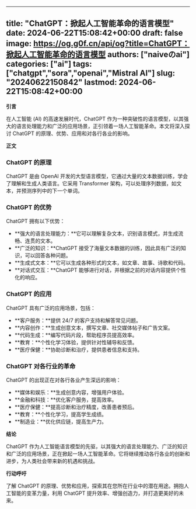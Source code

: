 
---
title: "ChatGPT：掀起人工智能革命的语言模型"
date: 2024-06-22T15:08:42+00:00
draft: false
image: https://og.g0f.cn/api/og?title=ChatGPT：掀起人工智能革命的语言模型
authors: ["naiveのai"]
categories: ["ai"]
tags: ["chatgpt","sora","openai","Mistral AI"]
slug: "20240622150842"
lastmod: 2024-06-22T15:08:42+00:00
---
**引言**

在人工智能 (AI) 的高速发展时代，ChatGPT 作为一种突破性的语言模型，以其强大的语言处理能力和广泛的应用场景，正引领着一场人工智能革命。本文将深入探讨 ChatGPT 的原理、优势、应用和对各行各业的影响。

**正文**

### ChatGPT 的原理

ChatGPT 是由 OpenAI 开发的大型语言模型，它通过大量的文本数据训练，学会了理解和生成人类语言。它采用 Transformer 架构，可以处理序列数据，如文本，并预测序列中的下一个单词。

### ChatGPT 的优势

ChatGPT 拥有以下优势：

- **强大的语言处理能力：**它可以理解复杂文本，识别语言模式，并生成流畅、连贯的文本。
- **广泛的知识：**ChatGPT 接受了海量文本数据的训练，因此具有广泛的知识，可以回答各种问题。
- **生成式文本：**它可以生成各种形式的文本，如文章、故事、诗歌和代码。
- **对话式交互：**ChatGPT 能够进行对话，并根据之前的对话内容提供个性化的响应。

### ChatGPT 的应用

ChatGPT 具有广泛的应用场景，包括：

- **客户服务：**提供 24/7 的客户支持和解答常见问题。
- **内容创作：**生成创意文本，撰写文章、社交媒体帖子和广告文案。
- **代码生成：**编写代码片段，帮助程序员提高效率。
- **教育：**个性化学习体验，提供针对性辅导和反馈。
- **医疗保健：**协助诊断和治疗，提供患者信息和支持。

### ChatGPT 对各行业的革命

ChatGPT 的出现正在对各行各业产生深远的影响：

- **媒体和娱乐：**生成创意内容，增强用户体验。
- **金融和科技：**优化客户服务，提高效率。
- **医疗保健：**提高诊断和治疗精度，改善患者预后。
- **教育：**个性化学习，提高学生成绩。
- **制造业：**优化供应链，提高生产力。

**结论**

ChatGPT 作为人工智能语言模型的先驱，以其强大的语言处理能力、广泛的知识和广泛的应用场景，正在掀起一场人工智能革命。它将继续推动各行各业的创新和进步，为人类社会带来新的机遇和挑战。

**行动呼吁**

了解 ChatGPT 的原理、优势和应用，探索其在您所在行业中的潜在用途。拥抱人工智能的变革力量，利用 ChatGPT 提升效率、增强创造力，并打造更美好的未来。